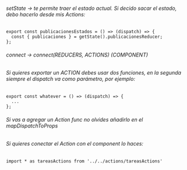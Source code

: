 ###### setState -> te permite traer el estado actual. Si decido sacar el estado, debo hacerlo desde mis Actions:

```
export const publicacionesEstados = () => (dispatch) => {
  const { publicaciones } = getState().publicacionesReducer;
};
```

###### connect -> connect(REDUCERS, ACTIONS) (COMPONENT)

###### Si quieres exportar un ACTION debes usar dos funciones, en la segunda siempre el dispatch va como parámetro, por ejemplo:

```
export const whatever = () => (dispatch) => {
  ...
};
```

###### Si vas a agregar un Action func no olvides añadirlo en el _mapDispatchToProps_

###### Si quieres conectar el Action con el component lo haces: 
```
import * as tareasActions from '../../actions/tareasActions'
```